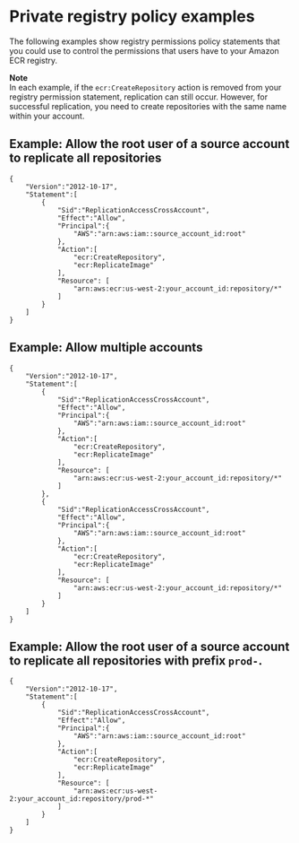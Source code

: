 # Private registry policy examples<a name="registry-permissions-examples"></a>

The following examples show registry permissions policy statements that you could use to control the permissions that users have to your Amazon ECR registry\.

**Note**  
In each example, if the `ecr:CreateRepository` action is removed from your registry permission statement, replication can still occur\. However, for successful replication, you need to create repositories with the same name within your account\.

## Example: Allow the root user of a source account to replicate all repositories<a name="registry-permissions-examples-all"></a>

```
{
    "Version":"2012-10-17",
    "Statement":[
        {
            "Sid":"ReplicationAccessCrossAccount",
            "Effect":"Allow",
            "Principal":{
                "AWS":"arn:aws:iam::source_account_id:root"
            },
            "Action":[
                "ecr:CreateRepository",
                "ecr:ReplicateImage"
            ],
            "Resource": [
                "arn:aws:ecr:us-west-2:your_account_id:repository/*"
            ]
        }
    ]
}
```

## Example: Allow multiple accounts<a name="registry-permissions-examples-multiple"></a>

```
{
    "Version":"2012-10-17",
    "Statement":[
        {
            "Sid":"ReplicationAccessCrossAccount",
            "Effect":"Allow",
            "Principal":{
                "AWS":"arn:aws:iam::source_account_id:root"
            },
            "Action":[
                "ecr:CreateRepository",
                "ecr:ReplicateImage"
            ],
            "Resource": [
                "arn:aws:ecr:us-west-2:your_account_id:repository/*"
            ]
        },
        {
            "Sid":"ReplicationAccessCrossAccount",
            "Effect":"Allow",
            "Principal":{
                "AWS":"arn:aws:iam::source_account_id:root"
            },
            "Action":[
                "ecr:CreateRepository",
                "ecr:ReplicateImage"
            ],
            "Resource": [
                "arn:aws:ecr:us-west-2:your_account_id:repository/*"
            ]
        }
    ]
}
```

## Example: Allow the root user of a source account to replicate all repositories with prefix `prod-`\.<a name="registry-permissions-examples-specific"></a>

```
{
    "Version":"2012-10-17",
    "Statement":[
        {
            "Sid":"ReplicationAccessCrossAccount",
            "Effect":"Allow",
            "Principal":{
                "AWS":"arn:aws:iam::source_account_id:root"
            },
            "Action":[
                "ecr:CreateRepository",
                "ecr:ReplicateImage"
            ],
            "Resource": [
                "arn:aws:ecr:us-west-2:your_account_id:repository/prod-*"
            ]
        }
    ]
}
```